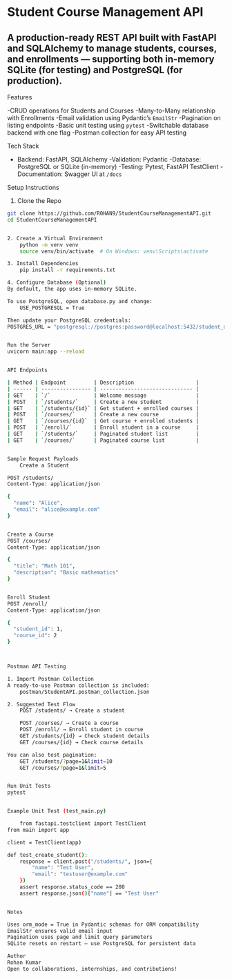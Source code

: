 # Student Course Management API

## A production-ready REST API built with **FastAPI** and **SQLAlchemy** to manage students, courses, and enrollments — supporting both **in-memory SQLite** (for testing) and **PostgreSQL** (for production).

Features

-CRUD operations for Students and Courses
-Many-to-Many relationship with Enrollments
-Email validation using Pydantic’s `EmailStr`
-Pagination on listing endpoints
-Basic unit testing using `pytest`
-Switchable database backend with one flag
-Postman collection for easy API testing

Tech Stack

- Backend: FastAPI, SQLAlchemy
-Validation: Pydantic
-Database: PostgreSQL or SQLite (in-memory)
-Testing: Pytest, FastAPI TestClient
-Documentation: Swagger UI at `/docs`

Setup Instructions

1. Clone the Repo

```bash
git clone https://github.com/R0HAN9/StudentCourseManagementAPI.git
cd StudentCourseManagementAPI


2. Create a Virtual Environment
	python -m venv venv
	source venv/bin/activate  # On Windows: venv\Scripts\activate

3. Install Dependencies
	pip install -r requirements.txt

4. Configure Database (Optional)
By default, the app uses in-memory SQLite.

To use PostgreSQL, open database.py and change:
	USE_POSTGRESQL = True

Then update your PostgreSQL credentials:
POSTGRES_URL = "postgresql://postgres:password@localhost:5432/student_db"


Run the Server
uvicorn main:app --reload


API Endpoints

| Method | Endpoint         | Description                    |
| ------ | ---------------- | ------------------------------ |
| GET    | `/`              | Welcome message                |
| POST   | `/students/`     | Create a new student           |
| GET    | `/students/{id}` | Get student + enrolled courses |
| POST   | `/courses/`      | Create a new course            |
| GET    | `/courses/{id}`  | Get course + enrolled students |
| POST   | `/enroll/`       | Enroll student in a course     |
| GET    | `/students/`     | Paginated student list         |
| GET    | `/courses/`      | Paginated course list          |


Sample Request Payloads
	Create a Student

POST /students/
Content-Type: application/json

{
  "name": "Alice",
  "email": "alice@example.com"
}


Create a Course
POST /courses/
Content-Type: application/json

{
  "title": "Math 101",
  "description": "Basic mathematics"
}


Enroll Student
POST /enroll/
Content-Type: application/json

{
  "student_id": 1,
  "course_id": 2
}



Postman API Testing

1. Import Postman Collection
A ready-to-use Postman collection is included:
	postman/StudentAPI.postman_collection.json

2. Suggested Test Flow
	POST /students/ → Create a student

	POST /courses/ → Create a course
	POST /enroll/ → Enroll student in course
	GET /students/{id} → Check student details
	GET /courses/{id} → Check course details

You can also test pagination:
	GET /students/?page=1&limit=10
	GET /courses/?page=1&limit=5


Run Unit Tests
pytest


Example Unit Test (test_main.py)

	from fastapi.testclient import TestClient
from main import app

client = TestClient(app)

def test_create_student():
    response = client.post("/students/", json={
        "name": "Test User",
        "email": "testuser@example.com"
    })
    assert response.status_code == 200
    assert response.json()["name"] == "Test User"


Notes

Uses orm_mode = True in Pydantic schemas for ORM compatibility
EmailStr ensures valid email input
Pagination uses page and limit query parameters
SQLite resets on restart — use PostgreSQL for persistent data

Author
Rohan Kumar
Open to collaborations, internships, and contributions!
